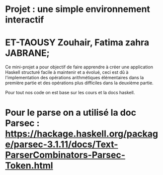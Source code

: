 # Projet : une simple environnement interactif
	
# ET-TAOUSY Zouhair, Fatima zahra JABRANE;

Ce mini-projet a pour objectif de faire apprendre à créer une application Haskell structuré facile à maintenir et a évolué, ceci est dû à l'implementation des opérations arithmétiques élémentaires dans la première partie et des opérations plus difficiles dans la deuxième partie. 

Pour tout nos code on est base sur les cours et la docs haskell.

# Pour le parse on a utilisé la doc Parsec :  https://hackage.haskell.org/package/parsec-3.1.11/docs/Text-ParserCombinators-Parsec-Token.html